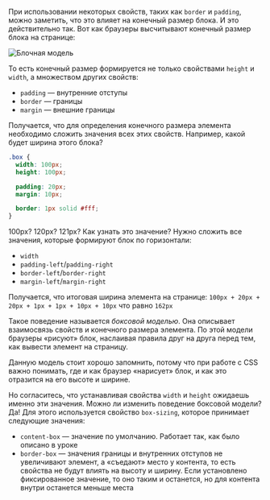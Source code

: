 
При использовании некоторых свойств, таких как `border` и `padding`, можно заметить, что это влияет на конечный размер блока. И это действительно так. Вот как браузеры высчитывают конечный размер блока на странице:

![Блочная модель](https://developer.mozilla.org/en-US/docs/Learn/CSS/Building_blocks/The_box_model/box-model.png)

То есть конечный размер формируется не только свойствами `height` и `width`, а множеством других свойств:

* `padding` — внутренние отступы
* `border` — границы
* `margin` — внешние границы

Получается, что для определения конечного размера элемента необходимо сложить значения всех этих свойств. Например, какой будет ширина этого блока?

```css
.box {
  width: 100px;
  height: 100px;

  padding: 20px;
  margin: 10px;

  border: 1px solid #fff;
}
```

100px? 120px? 121px? Как узнать это значение? Нужно сложить все значения, которые формируют блок по горизонтали:

* `width`
* `padding-left`/`padding-right`
* `border-left`/`border-right`
* `margin-left`/`margin-right`

Получается, что итоговая ширина элемента на странице: `100px + 20px + 20px + 1px + 1px + 10px + 10px` что равно `162px`

Такое поведение называется _боксовой моделью_. Она описывает взаимосвязь свойств и конечного размера элемента. По этой модели браузеры «рисуют» блок, наслаивая правила друг на друга перед тем, как вывести элемент на страницу.

Данную модель стоит хорошо запомнить, потому что при работе с CSS важно понимать, где и как браузер «нарисует» блок, и как это отразится на его высоте и ширине.

Но согласитесь, что устанавливая свойства `width` и `height` ожидаешь именно эти значения. Можно ли изменить поведение боксовой модели? Да! Для этого используется свойство `box-sizing`, которое принимает следующие значения:

* `content-box` — значение по умолчанию. Работает так, как было описано в уроке
* `border-box` — значения границы и внутренних отступов не увеличивают элемент, а «съедают» место у контента, то есть свойства не будут влиять на высоту и ширину. Если установлено фиксированное значение, то оно таким и останется, но для контента внутри останется меньше места
